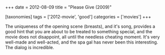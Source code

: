 +++
date = 2012-08-09
title = "Please Give (2009)"

[taxonomies]
tags = ['2012-movie', 'good']
categories = ['movies']
+++

The uniqueness of the opening scene (breasts), and it's song, provides
a good hint that you are about to be treated to something special, and
the movie does not disappoint, all until the needless cheating moment.
It's very well-made and well-acted, and the spa gal has never been this
interesting. The dialog is incredible.
